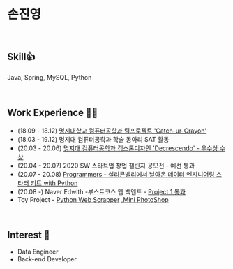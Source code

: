 # 손진영 

<br>

## Skill👍 
Java, Spring, MySQL, Python

<br>

## Work Experience 🤹‍♀️
- (18.09 - 18.12) [명지대학교 컴퓨터공학과 팀프로젝트 'Catch-ur-Crayon'](https://github.com/jysohn0825/team_project)
- (18.03 - 19.12) 명지대 컴퓨터공학과 학술 동아리 SAT 활동
- (20.03 - 20.06) [명지대 컴퓨터공학과 캡스톤디자인 'Decrescendo' - 우수상 수상](https://github.com/jysohn0825/capstone_design)
- (20.04 - 20.07) 2020 SW 스타트업 창업 챌린지 공모전 - 예선 통과
- (20.07 - 20.08) [Programmers - 실리콘밸리에서 날아온 데이터 엔지니어링 스타터 키트 with Python](https://github.com/jysohn0825/prgrms_data_eng)
- (20.08 -) Naver Edwith -부스트코스 웹 백엔드 - [Project 1 통과](https://github.com/jysohn0825/boostcourse/blob/master/project_1.md)
- Toy Project - [Python Web Scrapper](https://github.com/jysohn0825/nomad_coder) ,[Mini PhotoShop](https://github.com/jysohn0825/toy_project/tree/master/mini%20PhotoShop)
<br>

## Interest 👀
- Data Engineer
- Back-end Developer
